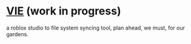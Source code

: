 # [VIE](https://music.youtube.com/playlist?list=OLAK5uy_ktmDIkyCEDRzFzJljSG0nz9ckYM-wwDtg) (work in progress)
a roblox studio to file system syncing tool, plan ahead, we must, for our gardens.

